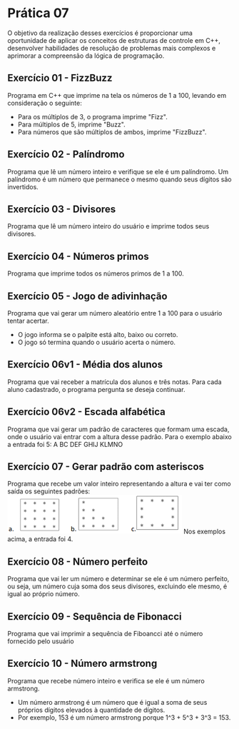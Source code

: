 # Prática 07
O objetivo da realização desses exercícios é proporcionar uma oportunidade de aplicar os conceitos de estruturas de controle em C++, desenvolver habilidades de resolução de problemas mais complexos e aprimorar a compreensão da lógica de programação.
## Exercício 01 - FizzBuzz
Programa em C++ que imprime na tela os números de 1 a 100, levando em consideração o seguinte:
- Para os múltiplos de 3, o programa imprime "Fizz".
- Para múltiplos de 5, imprime "Buzz".
- Para números que são múltiplos de ambos, imprime "FizzBuzz".
## Exercício 02 - Palíndromo
Programa que lê um número inteiro e verifique se ele é um palíndromo.
Um palíndromo é um número que permanece o mesmo quando seus dígitos são invertidos.
## Exercício 03 - Divisores 
Programa que lê um número inteiro do usuário e imprime todos seus divisores.
## Exercício 04 - Números primos
Programa que imprime todos os números primos de 1 a 100.
## Exercício 05 - Jogo de adivinhação
Programa que vai gerar um número aleatório entre 1 a 100 para o usuário tentar acertar.
- O jogo informa se o palpite está alto, baixo ou correto.
- O jogo só termina quando o usuário acerta o número.
## Exercício 06v1 - Média dos alunos
Programa que vai receber a matrícula dos alunos e três notas. Para cada aluno cadastrado, o programa pergunta se deseja continuar.
## Exercício 06v2 - Escada alfabética
Programa que vai gerar um padrão de caracteres que formam uma escada, onde o usuário vai entrar com a altura desse padrão. Para o exemplo abaixo a entrada foi 5:
A
BC
DEF
GHIJ
KLMNO
## Exercício 07 - Gerar padrão com asteriscos
Programa que recebe um valor inteiro representando a altura e vai ter como saída os seguintes padrões: 
![Alt text](image.png)
Nos exemplos acima, a entrada foi 4.
## Exercício 08 - Número perfeito
Programa que vai ler um número e determinar se ele é um número perfeito, ou seja, um número cuja soma dos seus divisores, excluindo ele mesmo, é igual ao próprio número.
## Exercício 09 - Sequência de Fibonacci
Programa que vai imprimir a sequência de Fiboancci até o número fornecido pelo usuário
## Exercício 10 - Número armstrong
Programa que recebe número inteiro e verifica se ele é um número armstrong. 
- Um número armstrong é um número que é igual a soma de seus próprios dígitos elevados à quantidade de dígitos.
- Por exemplo, 153 é um número armstrong porque 1^3 + 5^3 + 3^3 = 153.
